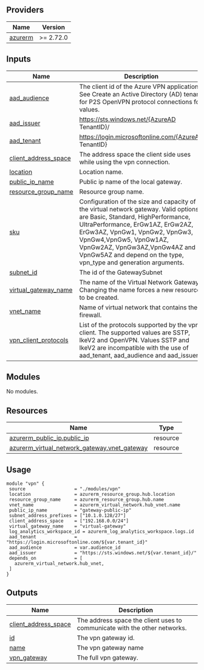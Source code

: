 ## Providers

| Name | Version |
|------|---------|
| <a name="provider_azurerm"></a> [azurerm](#provider\_azurerm) | >= 2.72.0 |
## Inputs

| Name | Description | Type | Default | Required |
|------|-------------|------|---------|:--------:|
| <a name="input_aad_audience"></a> [aad\_audience](#input\_aad\_audience) | The client id of the Azure VPN application. See Create an Active Directory (AD) tenant for P2S OpenVPN protocol connections for values. | `string` | n/a | yes |
| <a name="input_aad_issuer"></a> [aad\_issuer](#input\_aad\_issuer) | https://sts.windows.net/{AzureAD TenantID}/ | `string` | n/a | yes |
| <a name="input_aad_tenant"></a> [aad\_tenant](#input\_aad\_tenant) | https://login.microsoftonline.com/{AzureAD TenantID} | `string` | n/a | yes |
| <a name="input_client_address_space"></a> [client\_address\_space](#input\_client\_address\_space) | The address space the client side uses while using the vpn connection. | `list(string)` | n/a | yes |
| <a name="input_location"></a> [location](#input\_location) | Location name. | `string` | n/a | yes |
| <a name="input_public_ip_name"></a> [public\_ip\_name](#input\_public\_ip\_name) | Public ip name of the local gateway. | `string` | n/a | yes |
| <a name="input_resource_group_name"></a> [resource\_group\_name](#input\_resource\_group\_name) | Resource group name. | `string` | n/a | yes |
| <a name="input_sku"></a> [sku](#input\_sku) | Configuration of the size and capacity of the virtual network gateway. Valid options are Basic, Standard, HighPerformance, UltraPerformance, ErGw1AZ, ErGw2AZ, ErGw3AZ, VpnGw1, VpnGw2, VpnGw3, VpnGw4,VpnGw5, VpnGw1AZ, VpnGw2AZ, VpnGw3AZ,VpnGw4AZ and VpnGw5AZ and depend on the type, vpn\_type and generation arguments. | `string` | `"Standard"` | no |
| <a name="input_subnet_id"></a> [subnet\_id](#input\_subnet\_id) | The id of the GatewaySubnet | `string` | n/a | yes |
| <a name="input_virtual_gateway_name"></a> [virtual\_gateway\_name](#input\_virtual\_gateway\_name) | The name of the Virtual Network Gateway. Changing the name forces a new resource to be created. | `string` | n/a | yes |
| <a name="input_vnet_name"></a> [vnet\_name](#input\_vnet\_name) | Name of virtual network that contains the firewall. | `string` | n/a | yes |
| <a name="input_vpn_client_protocols"></a> [vpn\_client\_protocols](#input\_vpn\_client\_protocols) | List of the protocols supported by the vpn client. The supported values are SSTP, IkeV2 and OpenVPN. Values SSTP and IkeV2 are incompatible with the use of aad\_tenant, aad\_audience and aad\_issuer. | `list(string)` | <pre>[<br>  "OpenVPN"<br>]</pre> | no |
## Modules

No modules.
## Resources

| Name | Type |
|------|------|
| [azurerm_public_ip.public_ip](https://registry.terraform.io/providers/hashicorp/azurerm/latest/docs/resources/public_ip) | resource |
| [azurerm_virtual_network_gateway.vnet_gateway](https://registry.terraform.io/providers/hashicorp/azurerm/latest/docs/resources/virtual_network_gateway) | resource |
## Usage
 ```hcl
module "vpn" {
  source                  = "./modules/vpn"
  location                = azurerm_resource_group.hub.location
  resource_group_name     = azurerm_resource_group.hub.name
  vnet_name               = azurerm_virtual_network.hub_vnet.name
  public_ip_name          = "gateway-public-ip"
  subnet_address_prefixes = ["10.1.0.128/27"]
  client_address_space    = ["192.168.0.0/24"]
  virtual_gateway_name    = "virtual-gateway"
  log_analytics_workspace_id = azurerm_log_analytics_workspace.logs.id
  aad_tenant              = "https://login.microsoftonline.com/${var.tenant_id}"
  aad_audience            = var.audience_id
  aad_issuer              = "https://sts.windows.net/${var.tenant_id}/"
  depends_on              = [
    azurerm_virtual_network.hub_vnet,
  ]
}
 ```
## Outputs

| Name | Description |
|------|-------------|
| <a name="output_client_address_space"></a> [client\_address\_space](#output\_client\_address\_space) | The address space the client uses to communicate with the other networks. |
| <a name="output_id"></a> [id](#output\_id) | The vpn gateway id. |
| <a name="output_name"></a> [name](#output\_name) | The vpn gateway name |
| <a name="output_vpn_gateway"></a> [vpn\_gateway](#output\_vpn\_gateway) | The full vpn gateway. |
